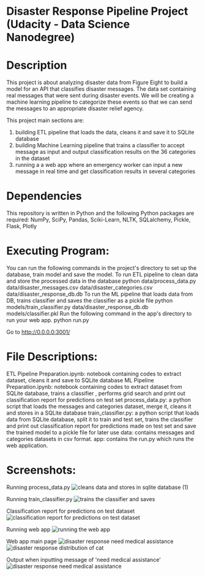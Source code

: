 # Disaster Response Pipeline Project (Udacity - Data Science Nanodegree)

# Description

This project is about analyzing disaster data from Figure Eight to build a model for an API that classifies disaster messages. The data set containing real messages that were sent during disaster events. We will be creating a machine learning pipeline to categorize these events so that we can send the messages to an appropriate disaster relief agency.

This project main sections are:
1) building ETL pipeline that loads the data, cleans it and save it to SQLite database
2) building Machine Learning pipeline that trains a classifier to accept message as input and output classification results on the 36 categories in the dataset
3) running a a web app where an emergency worker can input a new message in real time and get classification results in several categories 

# Dependencies
This repository is written in Python and the following Python packages are required:
NumPy, SciPy, Pandas, Sciki-Learn, NLTK, SQLalchemy, Pickle, Flask, Plotly

# Executing Program:

You can run the following commands in the project's directory to set up the database, train model and save the model.
To run ETL pipeline to clean data and store the processed data in the database python data/process_data.py data/disaster_messages.csv data/disaster_categories.csv data/disaster_response_db.db
To run the ML pipeline that loads data from DB, trains classifier and saves the classifier as a pickle file python models/train_classifier.py data/disaster_response_db.db models/classifier.pkl
Run the following command in the app's directory to run your web app. python run.py

Go to http://0.0.0.0:3001/

# File Descriptions:

ETL Pipeline Preparation.ipynb: notebook containing codes to extract dataset, cleans it and save to SQLite database
ML Pipeline Preparation.ipynb: notebook containing codes to extract dataset from SQLite database, trains a classifier , performs grid search and print out classification report                                for predictions on test set 
process_data.py: a python script that loads the messages and categories dataset, merge it, cleans it and stores in a SQLite database
train_classifier.py: a python script that loads data from SQLite database, split it to train and test set, trains the classifier and print out classification report for                              predictions made on test set and save the trained model to a pickle file for later use
data: contains messages and categories datasets in csv format.
app: contains the run.py which runs the web application.


# Screenshots:

Running process_data.py
![cleans data and stores in sqlite database (1)](https://user-images.githubusercontent.com/73007150/110245969-99659b80-7fa0-11eb-9cea-f9a4c891e009.PNG)

Running train_classifier.py
![trains the classifier and saves](https://user-images.githubusercontent.com/73007150/110245993-b7330080-7fa0-11eb-9582-7936bc96e7ab.PNG)

Classification report for predictions on test dataset
![classification report for predictions on test dataset](https://user-images.githubusercontent.com/73007150/110246061-fb260580-7fa0-11eb-8107-42a450198468.PNG)

Running web app
![running the web app](https://user-images.githubusercontent.com/73007150/110246430-86ec6180-7fa2-11eb-8890-d4f2e4a85662.PNG)

Web app main page
![disaster response need medical assistance](https://user-images.githubusercontent.com/73007150/110246573-17c33d00-7fa3-11eb-90a3-915b5f10a11f.PNG)
![disaster response distribution of cat](https://user-images.githubusercontent.com/73007150/110248336-768cb480-7fab-11eb-8f3b-7e16e76876fc.PNG)

Output when inputting message of 'need medical assistance'
![disaster response need medical assistance](https://user-images.githubusercontent.com/73007150/110248353-92905600-7fab-11eb-9925-cf5c57d61a89.PNG)



